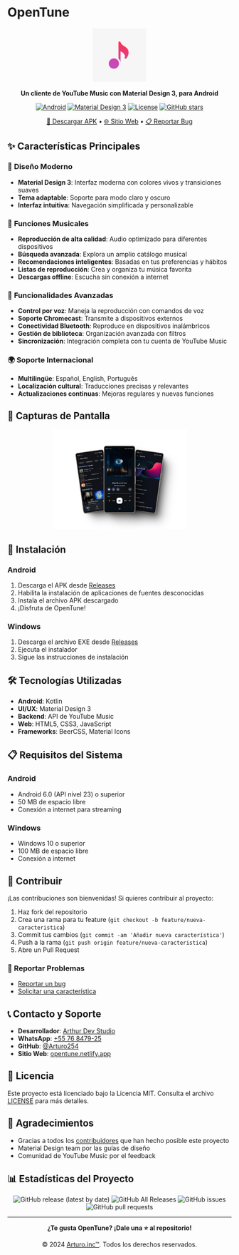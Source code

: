 # OpenTune

<div align="center">
  <img src="./icon/icon-512-maskable.png" alt="OpenTune Logo" width="120"/>
  
  **Un cliente de YouTube Music con Material Design 3, para Android**
  
  [![Android](https://img.shields.io/badge/Platform-Android-brightgreen.svg)](https://android.com)
  [![Material Design 3](https://img.shields.io/badge/Design-Material%20Design%203-blue.svg)](https://m3.material.io/)
  [![License](https://img.shields.io/badge/License-MIT-yellow.svg)](./LICENSE)
  [![GitHub stars](https://img.shields.io/github/stars/Arturo254/OpenTune.svg)](https://github.com/Arturo254/OpenTune/stargazers)
  
  [📱 Descargar APK](https://github.com/Arturo254/OpenTune/releases) • [🌐 Sitio Web](https://opentune.arturodev.com) • [📋 Reportar Bug](https://opentune.arturodev.com/from.html)
</div>

## ✨ Características Principales

### 🎨 **Diseño Moderno**
- **Material Design 3**: Interfaz moderna con colores vivos y transiciones suaves
- **Tema adaptable**: Soporte para modo claro y oscuro
- **Interfaz intuitiva**: Navegación simplificada y personalizable

### 🎵 **Funciones Musicales**
- **Reproducción de alta calidad**: Audio optimizado para diferentes dispositivos
- **Búsqueda avanzada**: Explora un amplio catálogo musical
- **Recomendaciones inteligentes**: Basadas en tus preferencias y hábitos
- **Listas de reproducción**: Crea y organiza tu música favorita
- **Descargas offline**: Escucha sin conexión a internet

### 🔧 **Funcionalidades Avanzadas**
- **Control por voz**: Maneja la reproducción con comandos de voz
- **Soporte Chromecast**: Transmite a dispositivos externos
- **Conectividad Bluetooth**: Reproduce en dispositivos inalámbricos
- **Gestión de biblioteca**: Organización avanzada con filtros
- **Sincronización**: Integración completa con tu cuenta de YouTube Music

### 🌍 **Soporte Internacional**
- **Multilingüe**: Español, English, Português
- **Localización cultural**: Traducciones precisas y relevantes
- **Actualizaciones continuas**: Mejoras regulares y nuevas funciones

## 📱 Capturas de Pantalla

<div align="center">
  <img src="./img/mock.png" alt="OpenTune Preview" width="300"/>
</div>

## 🚀 Instalación

### Android
1. Descarga el APK desde [Releases](https://github.com/Arturo254/OpenTune/releases)
2. Habilita la instalación de aplicaciones de fuentes desconocidas
3. Instala el archivo APK descargado
4. ¡Disfruta de OpenTune!

### Windows
1. Descarga el archivo EXE desde [Releases](https://github.com/Arturo254/OpenTune/releases)
2. Ejecuta el instalador
3. Sigue las instrucciones de instalación

## 🛠️ Tecnologías Utilizadas

- **Android**: Kotlin
- **UI/UX**: Material Design 3
- **Backend**: API de YouTube Music
- **Web**: HTML5, CSS3, JavaScript
- **Frameworks**: BeerCSS, Material Icons

## 📋 Requisitos del Sistema

### Android
- Android 6.0 (API nivel 23) o superior
- 50 MB de espacio libre
- Conexión a internet para streaming

### Windows
- Windows 10 o superior
- 100 MB de espacio libre
- Conexión a internet

## 🤝 Contribuir

¡Las contribuciones son bienvenidas! Si quieres contribuir al proyecto:

1. Haz fork del repositorio
2. Crea una rama para tu feature (`git checkout -b feature/nueva-caracteristica`)
3. Commit tus cambios (`git commit -am 'Añadir nueva característica'`)
4. Push a la rama (`git push origin feature/nueva-caracteristica`)
5. Abre un Pull Request

### 🐛 Reportar Problemas
- [Reportar un bug](https://opentune.netlify.app/from.html)
- [Solicitar una característica](https://opentune.netlify.app/from)

## 📞 Contacto y Soporte

- **Desarrollador**: [Arthur Dev Studio](https://g.dev/Arturo254)
- **WhatsApp**: [+55 76 8479-25](https://wa.me/5576847925)
- **GitHub**: [@Arturo254](https://github.com/Arturo254)
- **Sitio Web**: [opentune.netlify.app](https://opentune.netlfy.app)

## 📄 Licencia

Este proyecto está licenciado bajo la Licencia MIT. Consulta el archivo [LICENSE](./LICENSE) para más detalles.

## 🙏 Agradecimientos

- Gracias a todos los [contribuidores](https://opentune.netlify.app/contribuidores/contribuidores) que han hecho posible este proyecto
- Material Design team por las guías de diseño
- Comunidad de YouTube Music por el feedback

## 📊 Estadísticas del Proyecto

<div align="center">
  
![GitHub release (latest by date)](https://img.shields.io/github/v/release/Arturo254/OpenTune)
![GitHub All Releases](https://img.shields.io/github/downloads/Arturo254/OpenTune/total)
![GitHub issues](https://img.shields.io/github/issues/Arturo254/OpenTune)
![GitHub pull requests](https://img.shields.io/github/issues-pr/Arturo254/OpenTune)

</div>

---

<div align="center">
  
**¿Te gusta OpenTune? ¡Dale una ⭐ al repositorio!**

© 2024 [Arturo.inc™](https://github.com/Arturo254). Todos los derechos reservados.

</div>
